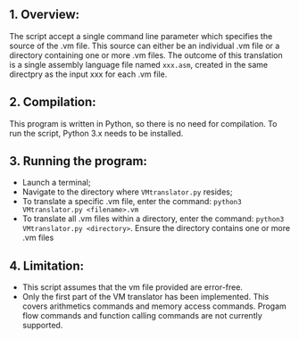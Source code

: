 ## 1. Overview:
The script accept a single command line parameter which specifies the source of the .vm file. This source can either be an individual .vm file or a directory containing one or more .vm files. The outcome of this translation is a single assembly language file named `xxx.asm`, created in the same directpry as the input xxx for each .vm file.

## 2. Compilation: 
This program is written in Python, so there is no need for compilation. To run the script, Python 3.x needs to be installed.

## 3. Running the program:
* Launch a terminal;
* Navigate to the directory where `VMtranslator.py` resides;
* To translate a specific .vm file, enter the command: `python3 VMtranslator.py <filename>.vm`
* To translate all .vm files within a directory, enter the command: `python3 VMtranslator.py <directory>`. Ensure the directory contains one or more .vm files

## 4. Limitation:
* This script assumes that the vm file provided are error-free.
* Only the first part of the VM translator has been implemented. This covers arithmetics commands and memory access commands. Progam flow commands and function calling commands are not currently supported.